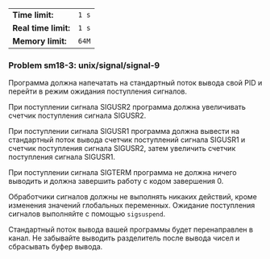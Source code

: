 |                      |       |
|----------------------|-------|
| **Time limit:**      | `1 s` |
| **Real time limit:** | `1 s` |
| **Memory limit:**    | `64M` |


### Problem sm18-3: unix/signal/signal-9

Программа должна напечатать на стандартный поток вывода свой PID
и перейти в режим ожидания поступления сигналов.

При поступлении сигнала SIGUSR2 программа должна увеличивать
счетчик поступления сигнала SIGUSR2.

При поступлении сигнала SIGUSR1 программа должна вывести на
стандартный поток вывода счетчик поступлений сигнала SIGUSR1 и
счетчик поступления сигнала SIGUSR2, затем увеличить счетчик
поступления сигнала SIGUSR1.

При поступлении сигнала SIGTERM программа не должна ничего
выводить и должна завершить работу с кодом завершения 0.

Обработчики сигналов должны не выполнять никаких действий, кроме
изменения значений глобальных переменных. Ожидание поступления
сигналов выполняйте с помощью `sigsuspend`.

Стандартный поток вывода вашей программы будет перенаправлен в
канал. Не забывайте выводить разделитель после вывода чисел и
сбрасывать буфер вывода.

